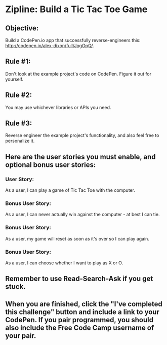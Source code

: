 # Zipline: Build a Tic Tac Toe Game

## Objective:
Build a CodePen.io app that successfully reverse-engineers this: http://codepen.io/alex-dixon/full/JogOpQ/.

## Rule #1:
Don't look at the example project's code on CodePen. Figure it out for yourself.

## Rule #2:
You may use whichever libraries or APIs you need.

## Rule #3:
Reverse engineer the example project's functionality, and also feel free to personalize it.

## Here are the user stories you must enable, and optional bonus user stories:

### User Story:
As a user, I can play a game of Tic Tac Toe with the computer.

### Bonus User Story:
As a user, I can never actually win against the computer - at best I can tie.

### Bonus User Story:
As a user, my game will reset as soon as it's over so I can play again.

### Bonus User Story:
As a user, I can choose whether I want to play as X or O.

## Remember to use Read-Search-Ask if you get stuck.

## When you are finished, click the "I've completed this challenge" button and include a link to your CodePen. If you pair programmed, you should also include the Free Code Camp username of your pair.